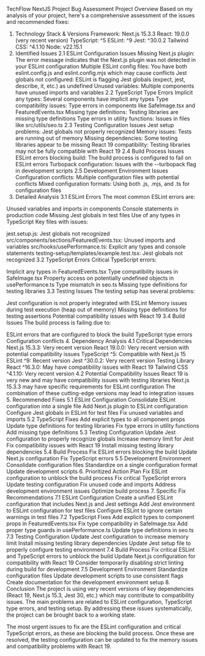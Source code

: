 TechFlow NextJS Project Bug Assessment
Project Overview
Based on my analysis of your project, here's a comprehensive assessment of the issues and recommended fixes:

1. Technology Stack & Versions
Framework: Next.js 15.3.3
React: 19.0.0 (very recent version)
TypeScript: ^5
ESLint: ^9
Jest: ^30.0.2
Tailwind CSS: ^4.1.10
Node: v22.15.1
2. Identified Issues
2.1 ESLint Configuration Issues
Missing Next.js plugin: The error message indicates that the Next.js plugin was not detected in your ESLint configuration
Multiple ESLint config files: You have both eslint.config.js and eslint.config.mjs which may cause conflicts
Jest globals not configured: ESLint is flagging Jest globals (expect, jest, describe, it, etc.) as undefined
Unused variables: Multiple components have unused imports and variables
2.2 TypeScript Type Errors
Implicit any types: Several components have implicit any types
Type compatibility issues: Type errors in components like SafeImage.tsx and FeaturedEvents.tsx
Missing type definitions: Testing libraries are missing type definitions
Type errors in utility functions: Issues in files like src/utils/seo.ts
2.3 Testing Configuration Issues
Jest setup problems: Jest globals not properly recognized
Memory issues: Tests are running out of memory
Missing dependencies: Some testing libraries appear to be missing
React 19 compatibility: Testing libraries may not be fully compatible with React 19
2.4 Build Process Issues
ESLint errors blocking build: The build process is configured to fail on ESLint errors
Turbopack configuration: Issues with the --turbopack flag in development scripts
2.5 Development Environment Issues
Configuration conflicts: Multiple configuration files with potential conflicts
Mixed configuration formats: Using both .js, .mjs, and .ts for configuration files
3. Detailed Analysis
3.1 ESLint Errors
The most common ESLint errors are:

Unused variables and imports in components
Console statements in production code
Missing Jest globals in test files
Use of any types in TypeScript
Key files with issues:

jest.setup.js: Jest globals not recognized
src/components/sections/FeaturedEvents.tsx: Unused imports and variables
src/hooks/usePerformance.ts: Explicit any types and console statements
testing-setup/templates/example.test.tsx: Jest globals not recognized
3.2 TypeScript Errors
Critical TypeScript errors:

Implicit any types in FeaturedEvents.tsx
Type compatibility issues in SafeImage.tsx
Property access on potentially undefined objects in usePerformance.ts
Type mismatch in seo.ts
Missing type definitions for testing libraries
3.3 Testing Issues
The testing setup has several problems:

Jest configuration is not properly integrated with ESLint
Memory issues during test execution (heap out of memory)
Missing type definitions for testing assertions
Potential compatibility issues with React 19
3.4 Build Issues
The build process is failing due to:

ESLint errors that are configured to block the build
TypeScript type errors
Configuration conflicts
4. Dependency Analysis
4.1 Critical Dependencies
Next.js 15.3.3: Very recent version
React 19.0.0: Very recent version with potential compatibility issues
TypeScript ^5: Compatible with Next.js 15
ESLint ^9: Recent version
Jest ^30.0.2: Very recent version
Testing Library React ^16.3.0: May have compatibility issues with React 19
Tailwind CSS ^4.1.10: Very recent version
4.2 Potential Compatibility Issues
React 19 is very new and may have compatibility issues with testing libraries
Next.js 15.3.3 may have specific requirements for ESLint configuration
The combination of these cutting-edge versions may lead to integration issues
5. Recommended Fixes
5.1 ESLint Configuration
Consolidate ESLint configuration into a single file
Add Next.js plugin to ESLint configuration
Configure Jest globals in ESLint for test files
Fix unused variables and imports
5.2 TypeScript Fixes
Add explicit types to all component props
Update type definitions for testing libraries
Fix type errors in utility functions
Add missing type definitions
5.3 Testing Configuration
Update Jest configuration to properly recognize globals
Increase memory limit for Jest
Fix compatibility issues with React 19
Install missing testing library dependencies
5.4 Build Process
Fix ESLint errors blocking the build
Update Next.js configuration
Fix TypeScript errors
5.5 Development Environment
Consolidate configuration files
Standardize on a single configuration format
Update development scripts
6. Prioritized Action Plan
Fix ESLint configuration to unblock the build process
Fix critical TypeScript errors
Update testing configuration
Fix unused code and imports
Address development environment issues
Optimize build process
7. Specific Fix Recommendations
7.1 ESLint Configuration
Create a unified ESLint configuration that includes Next.js and Jest settings
Add Jest environment to ESLint configuration for test files
Configure ESLint to ignore certain warnings in test files
7.2 TypeScript Fixes
Add explicit types to component props in FeaturedEvents.tsx
Fix type compatibility in SafeImage.tsx
Add proper type guards in usePerformance.ts
Update type definitions in seo.ts
7.3 Testing Configuration
Update Jest configuration to increase memory limit
Install missing testing library dependencies
Update Jest setup file to properly configure testing environment
7.4 Build Process
Fix critical ESLint and TypeScript errors to unblock the build
Update Next.js configuration for compatibility with React 19
Consider temporarily disabling strict linting during build for development
7.5 Development Environment
Standardize configuration files
Update development scripts to use consistent flags
Create documentation for the development environment setup
8. Conclusion
The project is using very recent versions of key dependencies (React 19, Next.js 15.3, Jest 30, etc.) which may contribute to compatibility issues. The main problems are related to ESLint configuration, TypeScript type errors, and testing setup. By addressing these issues systematically, the project can be brought back to a working state.

The most urgent issues to fix are the ESLint configuration and critical TypeScript errors, as these are blocking the build process. Once these are resolved, the testing configuration can be updated to fix the memory issues and compatibility problems with React 19.
